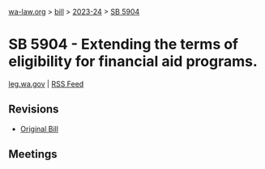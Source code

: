 [wa-law.org](/) > [bill](/bill/) > [2023-24](/bill/2023-24/) > [SB 5904](/bill/2023-24/sb/5904/)

# SB 5904 - Extending the terms of eligibility for financial aid programs.
[leg.wa.gov](https://app.leg.wa.gov/billsummary?BillNumber=5904&Year=2023&Initiative=false) | [RSS Feed](./rss.xml)

## Revisions
* [Original Bill](1/)

## Meetings
